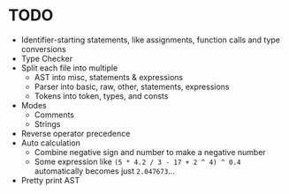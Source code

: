 # TODO
- Identifier-starting statements, like assignments, function calls and type conversions
- Type Checker
- Split each file into multiple
    - AST into misc, statements & expressions
    - Parser into basic, raw, other, statements, expressions
    - Tokens into token, types, and consts
- Modes
    - Comments
    - Strings
- Reverse operator precedence
- Auto calculation
    - Combine negative sign and number to make a negative number
    - Some expression like `(5 * 4.2 / 3 - 17 + 2 ^ 4) ^ 0.4` automatically becomes just `2.047673`...
- Pretty print AST